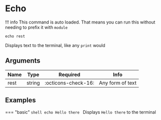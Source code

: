 # Echo

!!! info
    This command is auto loaded.
    That means you can run this without needing to prefix it with `module`

```shell
echo rest
```

Displays text to the terminal, like any `print` would

## Arguments

| Name | Type | Required | Info |
|------|------|----------|------|
| rest | string | :octicons-check-16: | Any form of text |


## Examples

=== "basic"
    ```shell
    echo Hello there
    ```
    Displays `Hello there` to the terminal